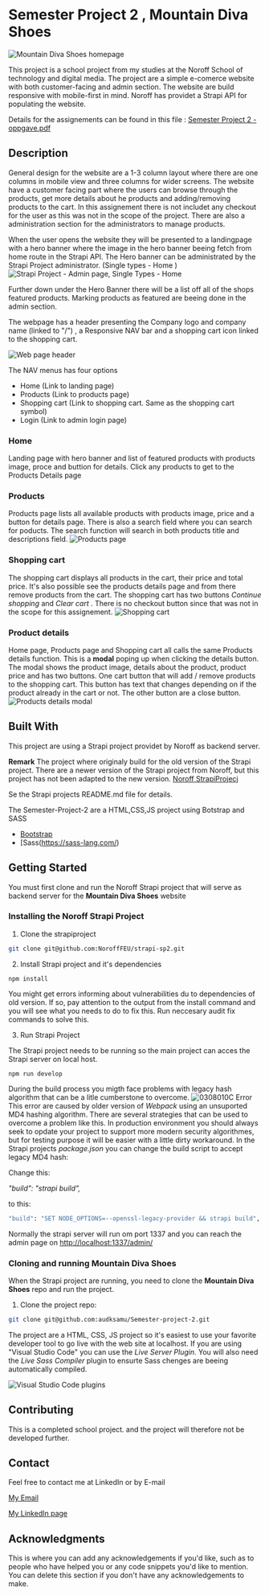 # Semester Project 2 , Mountain Diva Shoes

![Mountain Diva Shoes homepage](https://github.com/audksamu/Semester-Project-2/assets/61708040/d72ee972-10a4-4397-a8fa-850c2402ead3)

This project is a school project from my studies at the Noroff School of technology and digital media. The project are a simple e-comerce website with both customer-facing and admin section.
The website are build responsive with mobile-first in mind.
Noroff has providet a Strapi API for populating the website.

Details for the assignements can be found in this file : [Semester Project 2 - oppgave.pdf](./Semester%20Project%202%20-%20oppgave.pdf)



## Description

General design for the website are a 1-3 column layout where there are one columns in mobile view and three columns for wider screens.
The website have a customer facing part where the users can browse through the products, get more details about he products and adding/removing products to the cart.
In this assignement there is not includet any checkout for the user as this was not in the scope of the project.
There are also a administration section for the administrators to manage products.

When the user opens the website they will be presented to a landingpage with a hero banner where the image in the hero banner beeing fetch from home route in the Strapi API.
The Hero banner can be administrated by the Strapi Project administrator. (Single types - Home )
![Strapi Project - Admin page, Single Types - Home](https://github.com/audksamu/Semester-Project-2/assets/61708040/0ad96467-5cee-4e49-a19e-5977e1a4a454)

Further down under the Hero Banner there will be a list off all of the shops featured products. Marking products as featured are beeing done in the admin section.

The webpage has a header presenting the Company logo and company name (linked to "/") , a Responsive NAV bar and a shopping cart icon linked to the shopping cart.

![Web page header](https://github.com/audksamu/Semester-Project-2/assets/61708040/c7678b80-4259-4dca-9ade-64f1b36e4d69)

The NAV menus has four options

- Home (Link to landing page)
- Products (Link to products page)
- Shopping cart (Link to shopping cart. Same as the shopping cart symbol)
- Login (Link to admin login page)

### Home
Landing page with hero banner and list of featured products with products image, proce and buttion for details. Click any products to get to the Products Details page

### Products
Products page lists all available products with products image, price and a button for details page.
There is also a search field where you can search for poducts. The search function will search in both products title and descriptions field.
![Products page](https://github.com/audksamu/Semester-Project-2/assets/61708040/a4239a75-f622-4753-b63a-45460fcddf07)


### Shopping cart
The shopping cart displays all products in the cart, their price and total price. It's also possible see the products details page and from there remove products from the cart. The shopping cart has two buttons *Continue shopping* and *Clear cart* . 
There is no checkout button since that was not in the scope for this assignement.
![Shopping cart](https://github.com/audksamu/Semester-Project-2/assets/61708040/38545ff8-6bbd-4a2a-8211-f6a75c78aec4)


### Product details
Home page, Products page and Shopping cart all calls the same Products details function.
This is a **modal** poping up when clicking the details button. The modal shows the product image, details about the product, product price and has two buttons.
One cart button that will add / remove products to the shopping cart. This button has text that changes depending on if the product already in the cart or not.
The other button are a close button.
![Products details modal](https://github.com/audksamu/Semester-Project-2/assets/61708040/c8855bc5-d200-4818-825a-c4b388eae08b)



## Built With

This project are using a Strapi project providet by Noroff as backend server.

**Remark** The project where originaly build for the old version of the Strapi project. There are a newer version of the Strapi project from Noroff, but this project has not been adapted to the new version.
[Noroff StrapiProjecj](https://github.com/NoroffFEU/strapi-sp2)

Se the Strapi projects README.md file for details.

The Semester-Project-2 are a HTML,CSS,JS project using Botstrap and SASS

- [Bootstrap](https://getbootstrap.com)
- [Sass(https://sass-lang.com/)

## Getting Started

You must first clone and run the Noroff Strapi project that will serve as backend server for the **Mountain Diva Shoes** website

### Installing the Noroff Strapi Project

1. Clone the strapiproject
```bash
git clone git@github.com:NoroffFEU/strapi-sp2.git
```

2. Install Strapi project and it's dependencies
```
npm install
```
You might get errors informing about vulnerabilities du to dependencies of old version.
If so, pay attention to the output from the install command and you will see what you needs to do to fix this.
Run neccesary audit fix commands to solve this.

3. Run Strapi Project

The Strapi project needs to be running so the main project can acces the Strapi server on local host.
```
npm run develop
```
During the build process you migth face problems with legacy hash algorithm that can be a litle cumberstone to overcome. ![0308010C Error](https://github.com/audksamu/Semester-Project-2/assets/61708040/31d431b7-4eff-4551-950c-60a774eb4284)
This error are caused by older version of *Webpack* using an unsuported MD4 hashing algorithm. There are several strategies that can be used to overcome a problem like this. In production environment you should always seek to opdate your project to support more modern security algorithmes, but for testing purpose it will be easier with a little dirty workaround.
In the Strapi projects *package.json* you can change the build script to accept legacy MD4 hash:

Change this: 

*"build": "strapi build",*

to this:

```bash
"build": "SET NODE_OPTIONS=--openssl-legacy-provider && strapi build",
```

Normally the strapi server will run om port 1337 and you can reach the admin page on [http://localhost:1337/admin/](http://localhost:1337/admin/)


### Cloning and running Mountain Diva Shoes

When the Strapi project are running, you need to clone the **Mountain Diva Shoes** repo and run the project.

1. Clone the project repo:

```bash
git clone git@github.com:audksamu/Semester-project-2.git
```
The project are a HTML, CSS, JS project so it's easiest to use your favorite developer tool to go live with the web site at localhost.
If you are using "Visual Studio Code" you can use the *Live Server Plugin*. You will also need the *Live Sass Compiler* plugin to ensurte Sass chenges are beeing automatically compiled.

![Visual Studio Code plugins](https://github.com/audksamu/Semester-Project-2/assets/61708040/9de48b49-fe19-4192-8dd0-679f103f1537)


## Contributing

This is a completed school project. and the project will therefore not be developed further.

## Contact

Feel free to contact me at LinkedIn or by E-mail

[My Email](kristinswork900@gmail.com)

[My LinkedIn page](linkedin.com/in/aud-kristin-s-996269192)

## Acknowledgments

This is where you can add any acknowledgements if you'd like, such as to people who have helped you or any code snippets you'd like to mention. You can delete this section if you don't have any acknowledgements to make.
